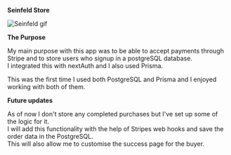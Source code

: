 **Seinfeld Store**

![Seinfeld gif](https://media.giphy.com/media/rtr4SdtSxbWXm/giphy.gif)

**The Purpose**

My main purpose with this app was to be able to accept payments through Stripe and to store users who signup in a postgreSQL database.\
I integrated this with nextAuth and I also used Prisma.

This was the first time I used both PostgreSQL and Prisma and I enjoyed working with both of them.

**Future updates**

As of now I don't store any completed purchases but I've set up some of the logic for it.\
I will add this functionality with the help of Stripes web hooks and save the order data in the PostgreSQL.\
This will also allow me to customise the success page for the buyer.
